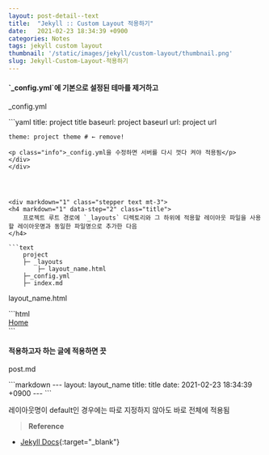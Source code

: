 ```yaml
---
layout: post-detail--text
title:  "Jekyll :: Custom Layout 적용하기"
date:   2021-02-23 18:34:39 +0900
categories: Notes
tags: jekyll custom layout
thumbnail: '/static/images/jekyll/custom-layout/thumbnail.png'
slug: Jekyll-Custom-Layout-적용하기
---
```


<div markdown="1" class="stepper text">
<h4 markdown="1" data-step="1" class="title">
    `_config.yml`에 기본으로 설정된 테마를 제거하고
</h4>

<div markdown="1" class="file-wrapper">
<p class="filename-badge">_config.yml</p>    
```yaml
    title: project title
    baseurl: project baseurl
    url: project url
    
    theme: project theme # ← remove!
```
<p class="info">_config.yml을 수정하면 서버를 다시 껏다 켜야 적용됨</p>
</div>
</div>




<div markdown="1" class="stepper text mt-3">
<h4 markdown="1" data-step="2" class="title">
    프로젝트 루트 경로에 `_layouts` 디렉토리와 그 하위에 적용할 레이아웃 파일을 사용할 레이아웃명과 동일한 파일명으로 추가한 다음
</h4>

```text
    project
    ├─ _layouts
        ├─ layout_name.html        
    ├─_config.yml
    ├─ index.md
```

<div markdown="1" class="file-wrapper mt-1">
<p class="filename-badge">layout_name.html</p>
```html
    <!DOCTYPE html>
    <html lang="en">
        <head>
            <meta charset="utf-8">
            <title>{{ site.title }}</title>
        </head>
        <body>
            <nav>
                <a href="/">Home</a>
            </nav>
            <footer></footer>
        </body>
    </html>
```    
</div>
</div>




<div markdown="1" class="stepper text mt-3 mb-4">
<h4 markdown="1" data-step="3" class="title">
    적용하고자 하는 글에 적용하면 끗
</h4>

<div markdown="1" class="file-wrapper">
<p class="filename-badge">post.md</p>
```markdown
    ---
    layout: layout_name
    title:  title
    date:   2021-02-23 18:34:39 +0900
    ---
```  
<p class="info">레이아웃명이 default인 경우에는 따로 지정하지 않아도 바로 전체에 적용됨</p>
</div>
</div>



> **Reference**  
* [Jekyll Docs](https://jekyllrb-ko.github.io/docs/layouts/){:target="_blank"}
